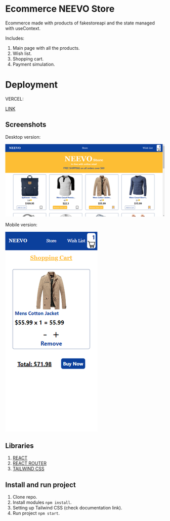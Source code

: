 # Ecommerce NEEVO Store

Ecommerce made with products of fakestoreapi and the state managed with useContext.

Includes:

1.  Main page with all the products.
2.  Wish list.
3.  Shopping cart.
4.  Payment simulation.

# Deployment

VERCEL: 

[LINK](https://ecommerce-neevo.vercel.app/)

## Screenshots

Desktop version:

![Screenshot](src/assets/screenshots/screenshot-desktop.png)

Mobile version:

![Screenshot](src/assets/screenshots/screenshot-mobile.png)

## Libraries

1.  [REACT](https://en.reactjs.org/)
2.  [REACT ROUTER](https://reactrouter.com/)
3.  [TAILWIND CSS](https://tailwindcss.com/docs/guides/create-react-app)

## Install and run project

1. Clone repo.
2. Install modules `npm install`.
3. Setting up Tailwind CSS (check documentation link).
4. Run project `npm start`.
